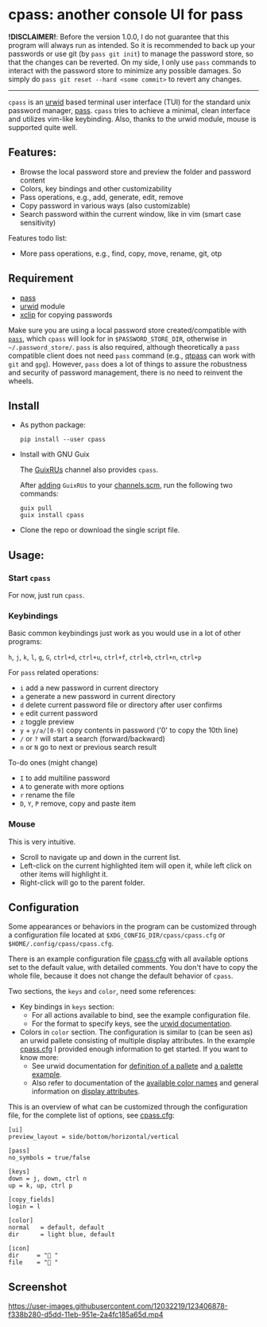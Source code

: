 # cpass: another console UI for pass

**!DISCLAIMER!**: Before the version 1.0.0, I do not guarantee that this program will always run as intended.
So it is recommended to back up your passwords or use git (by `pass git init`) to manage the password store, so that the changes can be reverted.
On my side, I only use `pass` commands to interact with the password store to minimize any possible damages.
So simply do `pass git reset --hard <some commit>` to revert any changes.

---

`cpass` is an [urwid](http://urwid.org/) based terminal user interface (TUI) for the standard unix password manager, [pass](https://www.passwordstore.org/).
`cpass` tries to achieve a minimal, clean interface and utilizes vim-like keybinding. Also, thanks to the urwid module, mouse is supported quite well.

## Features:

- Browse the local password store and preview the folder and password content
- Colors, key bindings and other customizability
- Pass operations, e.g., add, generate, edit, remove
- Copy password in various ways (also customizable)
- Search password within the current window, like in vim (smart case sensitivity)

Features todo list:

- More pass operations, e.g., find, copy, move, rename, git, otp

## Requirement

- [pass](https://www.passwordstore.org/)
- [urwid](http://urwid.org/) module
- [xclip](https://github.com/astrand/xclip) for copying passwords

Make sure you are using a local password store created/compatible with [`pass`](https://www.passwordstore.org/), which `cpass` will look for in `$PASSWORD_STORE_DIR`, otherwise in `~/.password_store/`.
`pass` is also required, although theoretically a `pass` compatible client does not need `pass` command (e.g., [qtpass](https://qtpass.org/) can work with `git` and `gpg`).
However, `pass` does a lot of things to assure the robustness and security of password management, there is no need to reinvent the wheels.

## Install

- As python package:
  ```
  pip install --user cpass
  ```
  
- Install with GNU Guix

  The [GuixRUs](https://git.sr.ht/~whereiseveryone/guixrus) channel also provides `cpass`.

  After [adding](https://git.sr.ht/~whereiseveryone/guixrus#subscribing) `GuixRUs` to your [channels.scm](https://guix.gnu.org/manual/en/html_node/Using-a-Custom-Guix-Channel.html), run the following two commands:

  ```
  guix pull
  guix install cpass
  ```

- Clone the repo or download the single script file.

## Usage:

### Start `cpass`

For now, just run `cpass`.

### Keybindings

Basic common keybindings just work as you would use in a lot of other programs:

`h`, `j`, `k`, `l`, `g`, `G`, `ctrl+d`, `ctrl+u`, `ctrl+f`, `ctrl+b`, `ctrl+n`, `ctrl+p`

For `pass` related operations:
- `i` add a new password in current directory
- `a` generate a new password in current directory
- `d` delete current password file or directory after user confirms
- `e` edit current password
- `z` toggle preview
- `y` + `y/a/[0-9]` copy contents in password ('0' to copy the 10th line)
- `/` or `?` will start a search (forward/backward)
- `n` or `N` go to next or previous search result

To-do ones (might change)

- `I` to add multiline password
- `A` to generate with more options
- `r` rename the file
- `D`, `Y`, `P` remove, copy and paste item

### Mouse

This is very intuitive.

- Scroll to navigate up and down in the current list.
- Left-click on the current highlighted item will open it, while left click on other items will highlight it.
- Right-click will go to the parent folder.

## Configuration

Some appearances or behaviors in the program can be customized through a configuration file located at `$XDG_CONFIG_DIR/cpass/cpass.cfg` or `$HOME/.config/cpass/cpass.cfg`.

There is an example configuration file [cpass.cfg](cpass.cfg) with all available options set to the default value, with detailed comments. You don't have to copy the whole file, because it does not change the default behavior of `cpass`.

Two sections, the `keys` and `color`, need some references:
- Key bindings in `keys` section:
  - For all actions available to bind, see the example configuration file.
  - For the format to specify keys, see the [urwid documentation](http://urwid.org/manual/userinput.html#keyboard-input).
- Colors in `color` section. The configuration is similar to (can be seen as) an urwid pallete consisting of multiple display attributes. In the example [cpass.cfg](cpass.cfg) I provided enough information to get started. If you want to know more:
  - See urwid documentation for [definition of a pallete](http://urwid.org/reference/display_modules.html#urwid.BaseScreen.register_palette_entry) and [a palette example](http://urwid.org/manual/displaymodules.html#setting-a-palette).
  - Also refer to documentation of the [available color names](http://urwid.org/reference/constants.html#foreground-and-background-colors) and general information on [display attributes](http://urwid.org/manual/displayattributes.html).

This is an overview of what can be customized through the configuration file, for the complete list of options, see [cpass.cfg](cpass.cfg):
```
[ui]
preview_layout = side/bottom/horizontal/vertical

[pass]
no_symbols = true/false

[keys]
down = j, down, ctrl n
up = k, up, ctrl p

[copy_fields]
login = l

[color]
normal   = default, default
dir      = light blue, default

[icon]
dir     = "󰉋 "
file    = "󰈤 "
```

## Screenshot

https://user-images.githubusercontent.com/12032219/123406878-f338b280-d5dd-11eb-951e-2a4fc185a65d.mp4
